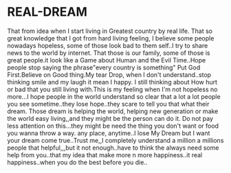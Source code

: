 # REAL-DREAM
That from idea when I start living in Greatest country by real life. That so great knowledge that I got from hard living feeling, I believe some people nowadays hopeless, some of those look bad to them self..I try to share news to the world by internet. That those is our family, some of those is great people.it look like a Game about Human and the Evil Time..Hope people stop saying the phrase"every country is something" Put God First.Believe on Good thing.My tear Drop, when I don't understand..stop thinking smile and my laugh it mean I happy. I still thinking about How hurt or bad that you still living with.This is my feeling when I'm not hopeless no more...I hope people in the world understand so clear that a lot a lot people you see sometime..they lose hope..they scare to tell you that what their dream. Those dream is helping the world, helping new generation or make the world easy living,,and they might be the person can do it. Do not pay less attention on this...they might be need the thing you don't want or food you wanna throw a way. any place, anytime..I lose My Dream but I want your dream come true..Trust me,,I completely understand a million a millions people that helpful,,,but it not enough..have to think the always need some help from you..that my idea that make more n more happiness..it real happiness..when you do the best before you die..
